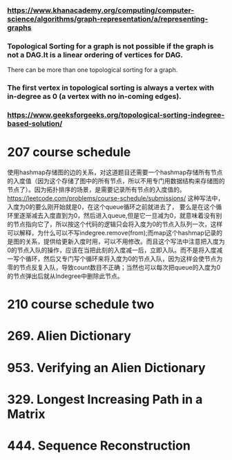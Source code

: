 ### https://www.khanacademy.org/computing/computer-science/algorithms/graph-representation/a/representing-graphs
### Topological Sorting for a graph is not possible if the graph is not a DAG.It is a linear ordering of vertices for DAG.
There can be more than one topological sorting for a graph. 
### The first vertex in topological sorting is always a vertex with in-degree as 0 (a vertex with no in-coming edges).
### https://www.geeksforgeeks.org/topological-sorting-indegree-based-solution/


# 207  course schedule
使用hashmap存储图的边的关系，对这道题目还需要一个hashmap存储所有节点的入度值（因为这个存储了图中的所有节点，所以不用专门用数据结构来存储图的节点了）。因为拓扑排序的场景，是需要记录所有节点的入度值的。
https://leetcode.com/problems/course-schedule/submissions/  这种写法中，入度为0的要么刚开始就是0，在这个queue循环之前就进去了，
要么是在这个循环里逐渐减去入度直到为0，然后进入queue,但是它一旦减为0，就意味着没有别的节点指向它了，所以按这个代码的逻辑只会将入度为0的节点入队列一次，这样可以解释，为什么可以不写indegree.remove(from);而map这个hashmap记录的是图的关系，提供给更新入度时用，可以不用修改。而且这个写法中注意把入度为0的节点入队的操作，应该在当把此刻的入度减一后，立即入队。而不是将入度减一写个循环，然后又专门写个循环来将入度为0的节点入队，因为这样会使节点为零的节点反复入队，导致count数目不正确；当然也可以每次把queue的入度为0的节点弹出后就从Indegree中删除此节点。
# 210  course schedule two 
# 269. Alien Dictionary
# 953. Verifying an Alien Dictionary 
# 329. Longest Increasing Path in a Matrix
# 444. Sequence Reconstruction
